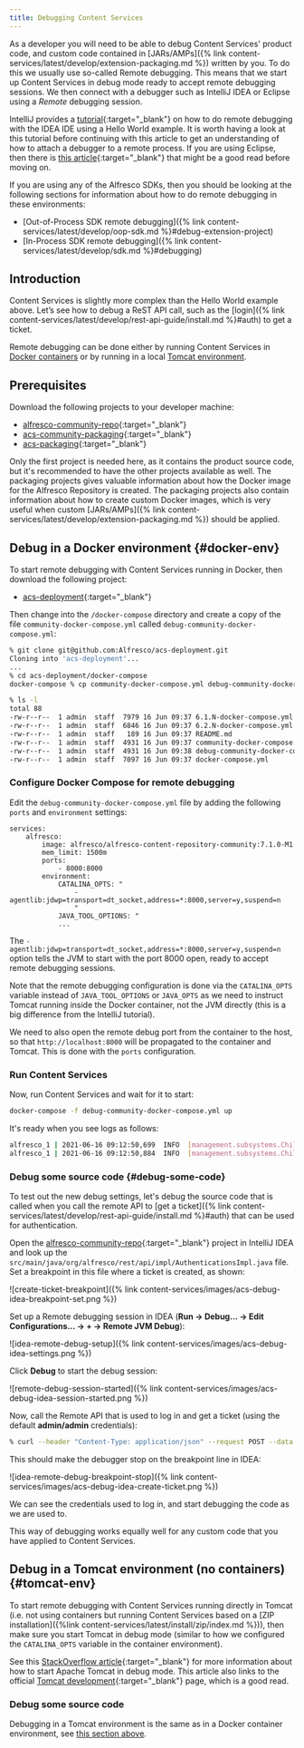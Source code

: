 ```yaml
---
title: Debugging Content Services
---
```


As a developer you will need to be able to debug Content Services' product code, and custom code contained in [JARs/AMPs]({% link content-services/latest/develop/extension-packaging.md %})
written by you. To do this we usually use so-called Remote debugging. This means that we start up Content Services in 
debug mode ready to accept remote debugging sessions. We then connect with a debugger such as IntelliJ IDEA or Eclipse 
using a *Remote* debugging session.

IntelliJ provides a [tutorial](https://www.jetbrains.com/help/idea/tutorial-remote-debug.html){:target="_blank"} on 
how to do remote debugging with the IDEA IDE using a Hello World example. It is worth having a look at this tutorial 
before continuing with this article to get an understanding of how to attach a debugger to a remote process. If you are
using Eclipse, then there is [this article](https://www.eclipse.org/community/eclipse_newsletter/2017/june/article1.php){:target="_blank"} 
that might be a good read before moving on.

If you are using any of the Alfresco SDKs, then you should be looking at the following sections for information about how to do remote debugging in these environments:

* [Out-of-Process SDK remote debugging]({% link content-services/latest/develop/oop-sdk.md %}#debug-extension-project)
* [In-Process SDK remote debugging]({% link content-services/latest/develop/sdk.md %}#debugging)

## Introduction

Content Services is slightly more complex than the Hello World example above. Let’s see how to debug a ReST API call, 
such as the [login]({% link content-services/latest/develop/rest-api-guide/install.md %}#auth) to get a ticket.

Remote debugging can be done either by running Content Services in [Docker containers](#docker-env) or by running in a 
local [Tomcat environment](#tomcat-env).

## Prerequisites

Download the following projects to your developer machine:

* [alfresco-community-repo](https://github.com/Alfresco/alfresco-community-repo){:target="_blank"}
* [acs-community-packaging](https://github.com/Alfresco/acs-community-packaging){:target="_blank"}
* [acs-packaging](https://github.com/Alfresco/acs-packaging){:target="_blank"}

Only the first project is needed here, as it contains the product source code, but it's recommended to have the other projects 
available as well. The packaging projects gives valuable information about how the Docker image for 
the Alfresco Repository is created. The packaging projects also contain information about how to create custom Docker images, 
which is very useful when custom [JARs/AMPs]({% link content-services/latest/develop/extension-packaging.md %}) should be applied.

## Debug in a Docker environment {#docker-env}

To start remote debugging with Content Services running in Docker, then download the following project:

* [acs-deployment](https://github.com/Alfresco/acs-deployment){:target="_blank"}

Then change into the `/docker-compose` directory and create a copy of the file `community-docker-compose.yml` called 
`debug-community-docker-compose.yml`:

```bash
% git clone git@github.com:Alfresco/acs-deployment.git
Cloning into 'acs-deployment'...
...
% cd acs-deployment/docker-compose 
docker-compose % cp community-docker-compose.yml debug-community-docker-compose.yml

% ls -l
total 88
-rw-r--r--  1 admin  staff  7979 16 Jun 09:37 6.1.N-docker-compose.yml
-rw-r--r--  1 admin  staff  6846 16 Jun 09:37 6.2.N-docker-compose.yml
-rw-r--r--  1 admin  staff   189 16 Jun 09:37 README.md
-rw-r--r--  1 admin  staff  4931 16 Jun 09:37 community-docker-compose.yml
-rw-r--r--  1 admin  staff  4931 16 Jun 09:38 debug-community-docker-compose.yml
-rw-r--r--  1 admin  staff  7097 16 Jun 09:37 docker-compose.yml
```

### Configure Docker Compose for remote debugging

Edit the `debug-community-docker-compose.yml` file by adding the following `ports` and `environment` settings:

```text
services:
    alfresco:
        image: alfresco/alfresco-content-repository-community:7.1.0-M1
        mem_limit: 1500m
        ports:
            - 8000:8000
        environment:
            CATALINA_OPTS: "
                -agentlib:jdwp=transport=dt_socket,address=*:8000,server=y,suspend=n
                "
            JAVA_TOOL_OPTIONS: "
            ...
```

The `-agentlib:jdwp=transport=dt_socket,address=*:8000,server=y,suspend=n` option tells the JVM to start with the 
port 8000 open, ready to accept remote debugging sessions.

Note that the remote debugging configuration is done via the `CATALINA_OPTS` variable instead of `JAVA_TOOL_OPTIONS` or 
`JAVA_OPTS` as we need to instruct Tomcat running inside the Docker container, not the JVM directly (this is a big difference from the 
IntelliJ tutorial).

We need to also open the remote debug port from the container to the host, so that `http://localhost:8000` will be 
propagated to the container and Tomcat. This is done with the `ports` configuration.

### Run Content Services

Now, run Content Services and wait for it to start:

```bash
docker-compose -f debug-community-docker-compose.yml up
```

It's ready when you see logs as follows:

```bash
alfresco_1 | 2021-06-16 09:12:50,699  INFO  [management.subsystems.ChildApplicationContextFactory] [http-nio-8080-exec-9] Starting 'Transformers' subsystem, ID: [Transformers, default]
alfresco_1 | 2021-06-16 09:12:50,884  INFO  [management.subsystems.ChildApplicationContextFactory] [http-nio-8080-exec-9] Startup of 'Transformers' subsystem, ID: [Transformers, default] complete
```

### Debug some source code {#debug-some-code}

To test out the new debug settings, let's debug the source code that is called when you call the remote API to [get a 
ticket]({% link content-services/latest/develop/rest-api-guide/install.md %}#auth) that can be used for authentication.

Open the [alfresco-community-repo](https://github.com/Alfresco/alfresco-community-repo){:target="_blank"} project in 
IntelliJ IDEA and look up the `src/main/java/org/alfresco/rest/api/impl/AuthenticationsImpl.java` file. Set a breakpoint
in this file where a ticket is created, as shown:

![create-ticket-breakpoint]({% link content-services/images/acs-debug-idea-breakpoint-set.png %})

Set up a Remote debugging session in IDEA (**Run -> Debug... -> Edit Configurations... -> + -> Remote JVM Debug**):

![idea-remote-debug-setup]({% link content-services/images/acs-debug-idea-settings.png %})

Click **Debug** to start the debug session:

![remote-debug-session-started]({% link content-services/images/acs-debug-idea-session-started.png %})

Now, call the Remote API that is used to log in and get a ticket (using the default **admin/admin** credentials):

```bash
% curl --header "Content-Type: application/json" --request POST --data '{"userId":"admin","password":"admin"}' http://localhost:8080/alfresco/api/-default-/public/authentication/versions/1/tickets
```

This should make the debugger stop on the breakpoint line in IDEA:

![idea-remote-debug-breakpoint-stop]({% link content-services/images/acs-debug-idea-create-ticket.png %})

We can see the credentials used to log in, and start debugging the code as we are used to.

This way of debugging works equally well for any custom code that you have applied to Content Services.

## Debug in a Tomcat environment (no containers) {#tomcat-env}

To start remote debugging with Content Services running directly in Tomcat (i.e. not using containers but 
running Content Services based on a [ZIP installation]({%link content-services/latest/install/zip/index.md %})), 
then make sure you start Tomcat in debug mode (similar to how we configured the `CATALINA_OPTS` variable 
in the container environment).

See this [StackOverflow article](https://stackoverflow.com/questions/16689274/how-to-start-debug-mode-from-command-prompt-for-apache-tomcat-server){:target="_blank"} 
for more information about how to start Apache Tomcat in debug mode. This article also links to the official 
[Tomcat development](https://cwiki.apache.org/confluence/display/TOMCAT/Developing#Developing-Debugging){:target="_blank"} 
page, which is a good read.

### Debug some source code

Debugging in a Tomcat environment is the same as in a Docker container environment, see [this section above](#debug-some-code).
